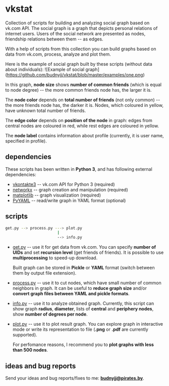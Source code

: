 # vkstat

Collection of scripts for building and analyzing social graph based on vk.com API.
The social graph is a graph that depicts personal relations of internet users.
Users of the social network are presented as nodes, friendship relations between them -- as edges.

With a help of scripts from this collection you can build graphs based on data from vk.com,
process, analyze and plot them.

Here is the example of social graph built by these scripts (without data about individuals):
![Example of social graph]
(https://github.com/budnyjj/vkstat/blob/master/examples/one.png)

In this graph, **node size** shows **number of common friends** (which is equal to node degree) --
the more common friends node has, the larger it is.

The **node color** depends on **total number of friends** (not only common) -- 
the more friends node has, the darker it is. Nodes, which coloured in yellow, 
have unknown total number of friends. 

The **edge color** depends on **position of the node** in graph: edges from central nodes are coloured in
red, while rest edges are coloured in yellow.

The **node label** contains information about profile (currently, it is user name, specified in profile).

## dependencies

These scripts has been written in **Python 3**, and has following external dependencies:
* [vkontakte3](https://github.com/budnyjj/vkontakte3) -- vk.com API for Python 3 (required)
* [networkx](https://networkx.github.io/) -- graph creation and manipulation (required)
* [matplotlib](http://matplotlib.org/) -- graph visualization (required)
* [PyYAML](https://pypi.python.org/pypi/PyYAML) -- read/write graph in YAML format (optional) 

## scripts

```bash
get.py --> process.py ---> plot.py
                       |
                       --> info.py
```

* [get.py](https://github.com/budnyjj/vkstat/blob/master/get.py) -- use it for get data from vk.com.
  You can specify **number of UIDs** and set **recursion level** (get friends of friends). 
  It is possible to use **multiprocessing** to speed-up download.

  Built graph can be stored in **Pickle** or **YAML** format (switch between them by output file extension).

* [process.py](https://github.com/budnyjj/vkstat/blob/master/process.py) -- use it to cut 
  nodes, which have small number of common neighbors in graph. It can be useful to **reduce graph size** 
  and/or **convert graph files between YAML and pickle formats**.

* [info.py](https://github.com/budnyjj/vkstat/blob/master/info.py) -- use it to analyze obtained graph.
  Currently, this script can show graph **radius**, **diameter**, lists of **central** and **periphery nodes**,
  show **number of degrees per node**.

* [plot.py](https://github.com/budnyjj/vkstat/blob/master/plot.py) -- use it to plot result graph.
  You can explore graph in interactive mode or write its representation to file 
  (**.png** or **.pdf** are currently supported). 

  For perfomance reasons, I recommend you to **plot graphs with less than 500 nodes**.

## ideas and bug reports

Send your ideas and bug reports/fixes to me: **budnyjj@pirates.by**.
